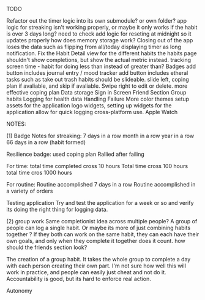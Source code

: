 TODO

Refactor out the timer logic into its own submodule? or own folder?
app logic for streaking isn't working properly, or maybe it only works if the habit is over 3 days long? need to check
add logic for reseting at midnight so it updates properly
how does memory storage work? Closing out of the app loses the data such as flipping from all/today 
displaying timer as long notification. 
Fix the Habit Detail view for the different habits
the habits page shouldn't show completions, but show the actual metric instead. 
tracking screen time - habit for doing less than instead of greater than?
Badges
add button includes journal entry / mood tracker
add button includes etheral tasks such as take out trash
habits should be slideable. slide left, coping plan if avaliable, and skip if avaliable. Swipe right to edit or delete. 
more effective coping plan
Data storage
Sign in Screen
Friend Section
Group habits
Logging for health data
Handling Failure
More color themes
setup assets for the application logo 
widgets, setting up widgets for the application allow for quick logging
cross-platform use. Apple Watch



NOTES:



(1) Badge Notes
for streaking:
7 days in a row
month in a row
year in a row
66 days in a row (habit formed)

Resilience badge: 
used coping plan
Rallied after failing 

For time:
total time completed cross 10 hours
Total time cross 100 hours
total time cros 1000 hours

For routine:
Routine accomplished 7 days in a row
Routine accomplished in a variety of orders

Testing application
Try and test the application for a week or so and verify its doing the right thing for logging data. 


(2) group work
Same completionist idea across multiple people? A group of people can log a single habit. Or maybe its more of just combining habits together ? If they both can work on the same habit, they can each have their own goals, and only when they complete it together does it count. 
how should the friends section look? 

The creation of a group habit. It takes the whole group to complete a day with each person creating their own part. I'm not sure how well this will work in practice, and people can easily just cheat and not do it. Accountability is good, but its hard to enforce real action. 

Autonomy 

